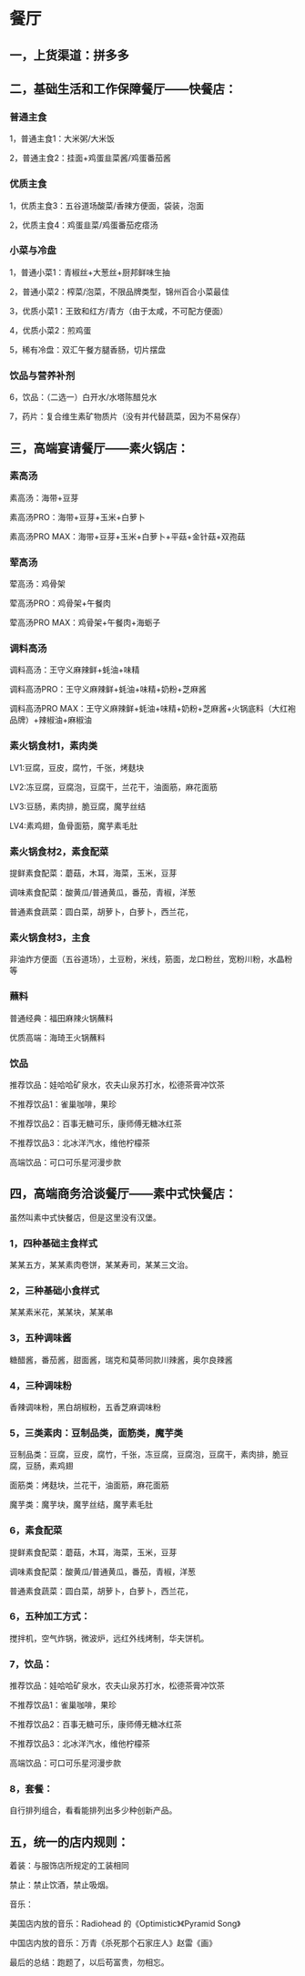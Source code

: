 # 餐厅

## 一，上货渠道：拼多多

## 二，基础生活和工作保障餐厅——快餐店：

### 普通主食

1，普通主食1：大米粥/大米饭

2，普通主食2：挂面+鸡蛋韭菜酱/鸡蛋番茄酱

### 优质主食

1，优质主食3：五谷道场酸菜/香辣方便面，袋装，泡面

2，优质主食4：鸡蛋韭菜/鸡蛋番茄疙瘩汤

### 小菜与冷盘

1，普通小菜1：青椒丝+大葱丝+厨邦鲜味生抽

2，普通小菜2：榨菜/泡菜，不限品牌类型，锦州百合小菜最佳

3，优质小菜1：王致和红方/青方（由于太咸，不可配方便面）

4，优质小菜2：煎鸡蛋

5，稀有冷盘：双汇午餐方腿香肠，切片摆盘

### 饮品与营养补剂

6，饮品：（二选一）白开水/水塔陈醋兑水

7，药片：复合维生素矿物质片（没有并代替蔬菜，因为不易保存）

## 三，高端宴请餐厅——素火锅店：

### 素高汤

素高汤：海带+豆芽

素高汤PRO：海带+豆芽+玉米+白萝卜

素高汤PRO MAX：海带+豆芽+玉米+白萝卜+平菇+金针菇+双孢菇

### 荤高汤

荤高汤：鸡骨架

荤高汤PRO：鸡骨架+午餐肉

荤高汤PRO MAX：鸡骨架+午餐肉+海蛎子

### 调料高汤

调料高汤：王守义麻辣鲜+蚝油+味精

调料高汤PRO：王守义麻辣鲜+蚝油+味精+奶粉+芝麻酱

调料高汤PRO MAX：王守义麻辣鲜+蚝油+味精+奶粉+芝麻酱+火锅底料（大红袍品牌）+辣椒油+麻椒油

### 素火锅食材1，素肉类

LV1:豆腐，豆皮，腐竹，千张，烤麸块

LV2:冻豆腐，豆腐泡，豆腐干，兰花干，油面筋，麻花面筋

LV3:豆肠，素肉排，脆豆腐，魔芋丝结

LV4:素鸡翅，鱼骨面筋，魔芋素毛肚

### 素火锅食材2，素食配菜

提鲜素食配菜：蘑菇，木耳，海菜，玉米，豆芽

调味素食配菜：酸黄瓜/普通黄瓜，番茄，青椒，洋葱

普通素食蔬菜：圆白菜，胡萝卜，白萝卜，西兰花，

### 素火锅食材3，主食

非油炸方便面（五谷道场），土豆粉，米线，筋面，龙口粉丝，宽粉川粉，水晶粉等

### 蘸料

普通经典：福田麻辣火锅蘸料

优质高端：海琦王火锅蘸料

### 饮品

推荐饮品：娃哈哈矿泉水，农夫山泉苏打水，松德茶膏冲饮茶

不推荐饮品1：雀巢咖啡，果珍

不推荐饮品2：百事无糖可乐，康师傅无糖冰红茶

不推荐饮品3：北冰洋汽水，维他柠檬茶

高端饮品：可口可乐星河漫步款

## 四，高端商务洽谈餐厅——素中式快餐店：

虽然叫素中式快餐店，但是这里没有汉堡。

### 1，四种基础主食样式

某某五方，某某素肉卷饼，某某寿司，某某三文治。

### 2，三种基础小食样式

某某素米花，某某块，某某串

### 3，五种调味酱

糖醋酱，番茄酱，甜面酱，瑞克和莫蒂同款川辣酱，奥尔良辣酱

### 4，三种调味粉

香辣调味粉，黑白胡椒粉，五香芝麻调味粉

### 5，三类素肉：豆制品类，面筋类，魔芋类

豆制品类：豆腐，豆皮，腐竹，千张，冻豆腐，豆腐泡，豆腐干，素肉排，脆豆腐，豆肠，素鸡翅

面筋类：烤麸块，兰花干，油面筋，麻花面筋

魔芋类：魔芋块，魔芋丝结，魔芋素毛肚

### 6，素食配菜

提鲜素食配菜：蘑菇，木耳，海菜，玉米，豆芽

调味素食配菜：酸黄瓜/普通黄瓜，番茄，青椒，洋葱

普通素食蔬菜：圆白菜，胡萝卜，白萝卜，西兰花，

### 6，五种加工方式：

搅拌机，空气炸锅，微波炉，远红外线烤制，华夫饼机。

### 7，饮品：

推荐饮品：娃哈哈矿泉水，农夫山泉苏打水，松德茶膏冲饮茶

不推荐饮品1：雀巢咖啡，果珍

不推荐饮品2：百事无糖可乐，康师傅无糖冰红茶

不推荐饮品3：北冰洋汽水，维他柠檬茶

高端饮品：可口可乐星河漫步款

### 8，套餐：

自行排列组合，看看能排列出多少种创新产品。

## 五，统一的店内规则：

着装：与服饰店所规定的工装相同

禁止：禁止饮酒，禁止吸烟。

音乐：

美国店内放的音乐：Radiohead 的《Optimistic》《Pyramid Song》

中国店内放的音乐：万青《杀死那个石家庄人》赵雷《画》

最后的总结：跑题了，以后苟富贵，勿相忘。
